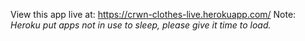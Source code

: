 View this app live at: https://crwn-clothes-live.herokuapp.com/
Note: *Heroku put apps not in use to sleep, please give it time to load.*
